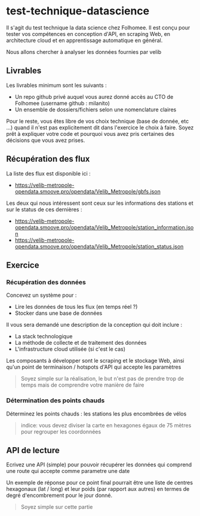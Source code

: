 # test-technique-datascience

Il s'agit du test technique la data science chez Folhomee. Il est conçu pour tester vos compétences en conception d'API, en scraping Web, en architecture cloud et en apprentissage automatique en général.

Nous allons chercher à analyser les données fournies par velib

## Livrables

Les livrables minimum sont les suivants :

- Un repo github privé auquel vous aurez donné accès au CTO de Folhomee (username github : milanito)
- Un ensemble de dossiers/fichiers selon une nomenclature claires

Pour le reste, vous êtes libre de vos choix technique (base de donnée, etc ...) quand il n'est pas explicitement dit dans l'exercice le choix à faire. Soyez prêt à expliquer votre code et pourquoi vous avez pris certaines des décisions que vous avez prises.

## Récupération des flux

La liste des flux est disponible ici :

- https://velib-metropole-opendata.smoove.pro/opendata/Velib_Metropole/gbfs.json

Les deux qui nous intéressent sont ceux sur les informations des stations et sur le status de ces dernières :

- https://velib-metropole-opendata.smoove.pro/opendata/Velib_Metropole/station_information.json
- https://velib-metropole-opendata.smoove.pro/opendata/Velib_Metropole/station_status.json

## Exercice

### Récupération des données

Concevez un système pour :
- Lire les données de tous les flux (en temps réel ?)
- Stocker dans une base de données

Il vous sera demandé une description de la conception qui doit inclure :

- La stack technologique
- La méthode de collecte et de traitement des données
- L'infrastructure cloud utilisée (si c'est le cas)

Les composants à développer sont le scraping et le stockage Web, ainsi qu'un point de terminaison / hotspots d'API qui accepte les paramètres

> Soyez simple sur la réalisation, le but n'est pas de prendre trop de temps mais de comprendre votre manière de faire

### Détermination des points chauds

Déterminez les points chauds : les stations les plus encombrées de vélos

> indice: vous devez diviser la carte en hexagones égaux de 75 mètres pour regrouper les coordonnées

## API de lecture

Ecrivez une API (simple) pour pouvoir récupérer les données qui comprend une route qui accepte comme parametre une date

Un exemple de réponse pour ce point final pourrait être une liste de centres hexagonaux (lat / long) et leur poids (par rapport aux autres) en termes de degré d'encombrement pour le jour donné.

> Soyez simple sur cette partie
